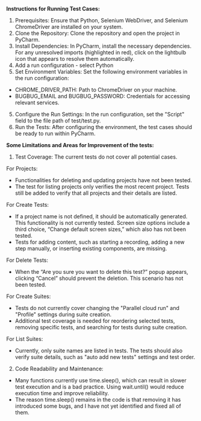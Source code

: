 **Instructions for Running Test Cases:**
1. Prerequisites: Ensure that Python, Selenium WebDriver, and Selenium ChromeDriver are installed on your system.
2. Clone the Repository: Clone the repository and open the project in PyCharm.
3. Install Dependencies: In PyCharm, install the necessary dependencies. For any unresolved imports (highlighted in red), click on the lightbulb icon that appears to resolve them automatically.
4. Add a run configuration - select Python 
5. Set Environment Variables: Set the following environment variables in the run configuration:
- CHROME_DRIVER_PATH: Path to ChromeDriver on your machine. 
- BUGBUG_EMAIL and BUGBUG_PASSWORD: Credentials for accessing relevant services.
5. Configure the Run Settings: In the run configuration, set the "Script" field to the file path of test/test.py. 
6. Run the Tests: After configuring the environment, the test cases should be ready to run within PyCharm.



**Some Limitations and Areas for Improvement of the tests:**
1. Test Coverage: The current tests do not cover all potential cases.

For Projects:

- Functionalities for deleting and updating projects have not been tested.
- The test for listing projects only verifies the most recent project. Tests still be added to verify that all projects and their details are listed.

For Create Tests:

- If a project name is not defined, it should be automatically generated. This functionality is not currently tested.
Screen size options include a third choice, “Change default screen sizes,” which also has not been tested.
- Tests for adding content, such as starting a recording, adding a new step manually, or inserting existing components, are missing.

For Delete Tests:
- When the “Are you sure you want to delete this test?” popup appears, clicking “Cancel” should prevent the deletion. This scenario has not been tested.

For Create Suites:
- Tests do not currently cover changing the "Parallel cloud run" and "Profile" settings during suite creation.
- Additional test coverage is needed for reordering selected tests, removing specific tests, and searching for tests during suite creation.

For List Suites:
- Currently, only suite names are listed in tests. The tests should also verify suite details, such as "auto add new tests" settings and test order.

2. Code Readability and Maintenance:
- Many functions currently use time.sleep(), which can result in slower test execution and is a bad practice. Using wait.until() would reduce execution time and improve reliability.
- The reason time.sleep() remains in the code is that removing it has introduced some bugs, and I have not yet identified and fixed all of them.
